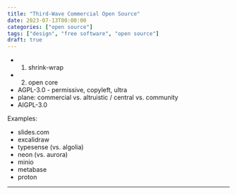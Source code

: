 ```yaml
---
title: "Third-Wave Commercial Open Source"
date: 2023-07-13T00:00:00
categories: ["open source"]
tags: ["design", "free software", "open source"]
draft: true
---
```


* 1. shrink-wrap
* 2. open core
* AGPL-3.0 - permissive, copyleft, ultra
* plane: commercial vs. altruistic / central vs. community
* AIGPL-3.0


Examples:

* slides.com
* excalidraw
* typesense (vs. algolia)
* neon (vs. aurora)
* minio
* metabase
* proton

***
